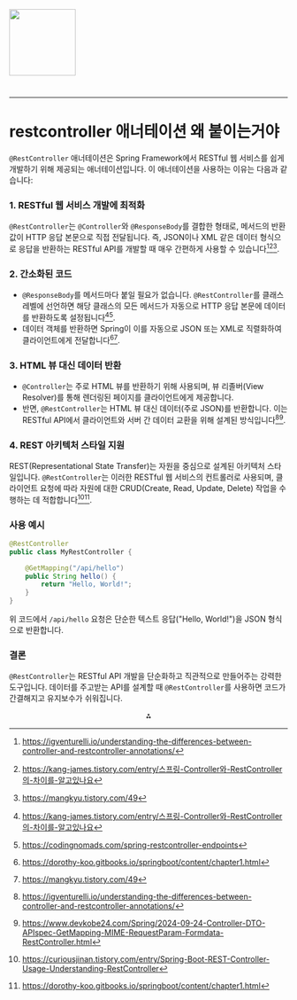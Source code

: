 <img src="https://r2cdn.perplexity.ai/pplx-full-logo-primary-dark%402x.png" class="logo" width="120"/>

# 

---

# restcontroller 애너테이션 왜 붙이는거야

`@RestController` 애너테이션은 Spring Framework에서 RESTful 웹 서비스를 쉽게 개발하기 위해 제공되는 애너테이션입니다. 이 애너테이션을 사용하는 이유는 다음과 같습니다:

### **1. RESTful 웹 서비스 개발에 최적화**

`@RestController`는 `@Controller`와 `@ResponseBody`를 결합한 형태로, 메서드의 반환값이 HTTP 응답 본문으로 직접 전달됩니다. 즉, JSON이나 XML 같은 데이터 형식으로 응답을 반환하는 RESTful API를 개발할 때 매우 간편하게 사용할 수 있습니다[^1][^3][^7].

### **2. 간소화된 코드**

- `@ResponseBody`를 메서드마다 붙일 필요가 없습니다. `@RestController`를 클래스 레벨에 선언하면 해당 클래스의 모든 메서드가 자동으로 HTTP 응답 본문에 데이터를 반환하도록 설정됩니다[^3][^4].
- 데이터 객체를 반환하면 Spring이 이를 자동으로 JSON 또는 XML로 직렬화하여 클라이언트에게 전달합니다[^5][^7].


### **3. HTML 뷰 대신 데이터 반환**

- `@Controller`는 주로 HTML 뷰를 반환하기 위해 사용되며, 뷰 리졸버(View Resolver)를 통해 렌더링된 페이지를 클라이언트에게 제공합니다.
- 반면, `@RestController`는 HTML 뷰 대신 데이터(주로 JSON)를 반환합니다. 이는 RESTful API에서 클라이언트와 서버 간 데이터 교환을 위해 설계된 방식입니다[^1][^6].


### **4. REST 아키텍처 스타일 지원**

REST(Representational State Transfer)는 자원을 중심으로 설계된 아키텍처 스타일입니다. `@RestController`는 이러한 RESTful 웹 서비스의 컨트롤러로 사용되며, 클라이언트 요청에 따라 자원에 대한 CRUD(Create, Read, Update, Delete) 작업을 수행하는 데 적합합니다[^2][^5].

### **사용 예시**

```java
@RestController
public class MyRestController {

    @GetMapping("/api/hello")
    public String hello() {
        return "Hello, World!";
    }
}
```

위 코드에서 `/api/hello` 요청은 단순한 텍스트 응답("Hello, World!")을 JSON 형식으로 반환합니다.

### **결론**

`@RestController`는 RESTful API 개발을 단순화하고 직관적으로 만들어주는 강력한 도구입니다. 데이터를 주고받는 API를 설계할 때 `@RestController`를 사용하면 코드가 간결해지고 유지보수가 쉬워집니다.

<div style="text-align: center">⁂</div>

[^1]: https://igventurelli.io/understanding-the-differences-between-controller-and-restcontroller-annotations/

[^2]: https://curiousjinan.tistory.com/entry/Spring-Boot-REST-Controller-Usage-Understanding-RestController

[^3]: https://kang-james.tistory.com/entry/스프링-Controller와-RestController의-차이를-알고있나요

[^4]: https://codingnomads.com/spring-restcontroller-endpoints

[^5]: https://dorothy-koo.gitbooks.io/springboot/content/chapter1.html

[^6]: https://www.devkobe24.com/Spring/2024-09-24-Controller-DTO-APIspec-GetMapping-MIME-RequestParam-Formdata-RestController.html

[^7]: https://mangkyu.tistory.com/49

[^8]: https://sunghyun98.tistory.com/299

[^9]: https://www.baeldung.com/spring-controller-vs-restcontroller

[^10]: https://docs.spring.io/spring-framework/docs/current/javadoc-api/org/springframework/web/bind/annotation/RestController.html

[^11]: https://hongs-coding.tistory.com/127

[^12]: https://wikidocs.net/237052

[^13]: https://observerlife.tistory.com/8

[^14]: https://velog.io/@leesomyoung/Spring-Boot-RestController와-Controller의-특징과-차이점

[^15]: https://velog.io/@oyeon/RestController-개념

[^16]: https://docs.spring.io/spring-framework/reference/web/webmvc/mvc-controller.html

[^17]: https://velog.io/@wlsdks12/Spring-MVC-RestController

[^18]: https://suzuworld.tistory.com/116

[^19]: https://congsong.tistory.com/28

[^20]: https://takimon.tistory.com/31

